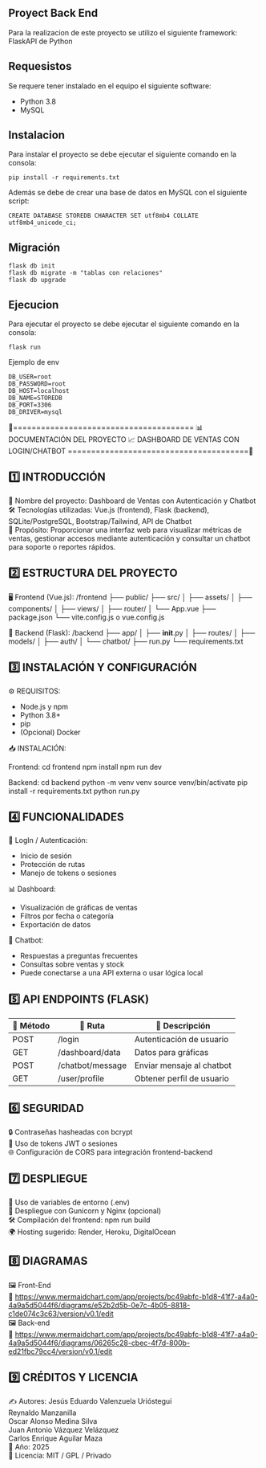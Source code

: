 ## Proyect Back End
Para la realizacion de este proyecto se utilizo el siguiente framework: FlaskAPI de Python

## Requesistos
Se requere tener instalado en el equipo el siguiente software:

- Python 3.8
- MySQL

## Instalacion
Para instalar el proyecto se debe ejecutar el siguiente comando en la consola:
```
pip install -r requirements.txt
```

Además se debe de crear una base de datos en MySQL con el siguiente script:
```
CREATE DATABASE STOREDB CHARACTER SET utf8mb4 COLLATE utf8mb4_unicode_ci;
```

## Migración

```
flask db init
flask db migrate -m "tablas con relaciones"
flask db upgrade
```

## Ejecucion
Para ejecutar el proyecto se debe ejecutar el siguiente comando en la consola:

```
flask run
```


Ejemplo de env
```
DB_USER=root
DB_PASSWORD=root
DB_HOST=localhost
DB_NAME=STOREDB
DB_PORT=3306
DB_DRIVER=mysql
```

📄=======================================
📊 DOCUMENTACIÓN DEL PROYECTO
📈 DASHBOARD DE VENTAS CON LOGIN/CHATBOT
=======================================📄

1️⃣ INTRODUCCIÓN
---------------
🧩 Nombre del proyecto: Dashboard de Ventas con Autenticación y Chatbot  
🛠️ Tecnologías utilizadas: Vue.js (frontend), Flask (backend), SQLite/PostgreSQL, Bootstrap/Tailwind, API de Chatbot  
🎯 Propósito: Proporcionar una interfaz web para visualizar métricas de ventas, gestionar accesos mediante autenticación y consultar un chatbot para soporte o reportes rápidos.

2️⃣ ESTRUCTURA DEL PROYECTO
---------------------------
🖥️ Frontend (Vue.js):
  /frontend
    ├── public/
    ├── src/
    │   ├── assets/
    │   ├── components/
    │   ├── views/
    │   ├── router/
    │   └── App.vue
    ├── package.json
    └── vite.config.js o vue.config.js

🧠 Backend (Flask):
  /backend
    ├── app/
    │   ├── __init__.py
    │   ├── routes/
    │   ├── models/
    │   ├── auth/
    │   └── chatbot/
    ├── run.py
    └── requirements.txt

3️⃣ INSTALACIÓN Y CONFIGURACIÓN
------------------------------
⚙️ REQUISITOS:
- Node.js y npm
- Python 3.8+
- pip
- (Opcional) Docker

📥 INSTALACIÓN:

Frontend:
  cd frontend
  npm install
  npm run dev

Backend:
  cd backend
  python -m venv venv
  source venv/bin/activate
  pip install -r requirements.txt
  python run.py

4️⃣ FUNCIONALIDADES
------------------
🔐 LogIn / Autenticación:
  * Inicio de sesión
  * Protección de rutas
  * Manejo de tokens o sesiones

📊 Dashboard:
  * Visualización de gráficas de ventas
  * Filtros por fecha o categoría
  * Exportación de datos

🤖 Chatbot:
  * Respuestas a preguntas frecuentes
  * Consultas sobre ventas y stock
  * Puede conectarse a una API externa o usar lógica local

5️⃣ API ENDPOINTS (FLASK)
------------------------
| 📡 Método | 📍 Ruta             | 📌 Descripción                |
|----------|--------------------|------------------------------|
| POST     | /login             | Autenticación de usuario     |
| GET      | /dashboard/data    | Datos para gráficas          |
| POST     | /chatbot/message   | Enviar mensaje al chatbot    |
| GET      | /user/profile      | Obtener perfil de usuario    |

6️⃣ SEGURIDAD
------------
🔒 Contraseñas hasheadas con bcrypt  
🪪 Uso de tokens JWT o sesiones  
🌐 Configuración de CORS para integración frontend-backend

7️⃣ DESPLIEGUE
-------------
🧾 Uso de variables de entorno (.env)  
🚀 Despliegue con Gunicorn y Nginx (opcional)  
🛠️ Compilación del frontend: npm run build  
🌍 Hosting sugerido: Render, Heroku, DigitalOcean

8️⃣ DIAGRAMAS 
----------------------
🖼️ Front-End  
🔗 https://www.mermaidchart.com/app/projects/bc49abfc-b1d8-41f7-a4a0-4a9a5d5044f6/diagrams/e52b2d5b-0e7c-4b05-8818-c1de074c3c63/version/v0.1/edit  
🖼️ Back-end  
🔗 https://www.mermaidchart.com/app/projects/bc49abfc-b1d8-41f7-a4a0-4a9a5d5044f6/diagrams/06265c28-cbec-4f7d-800b-ed21fbc79cc4/version/v0.1/edit

9️⃣ CRÉDITOS Y LICENCIA
----------------------
✍️ Autores: 
Jesús Eduardo Valenzuela Urióstegui  
Reynaldo Manzanilla  
Oscar Alonso Medina Silva  
Juan Antonio Vázquez Velázquez  
Carlos Enrique Aguilar Maza  
📅 Año: 2025  
📜 Licencia: MIT / GPL / Privado
